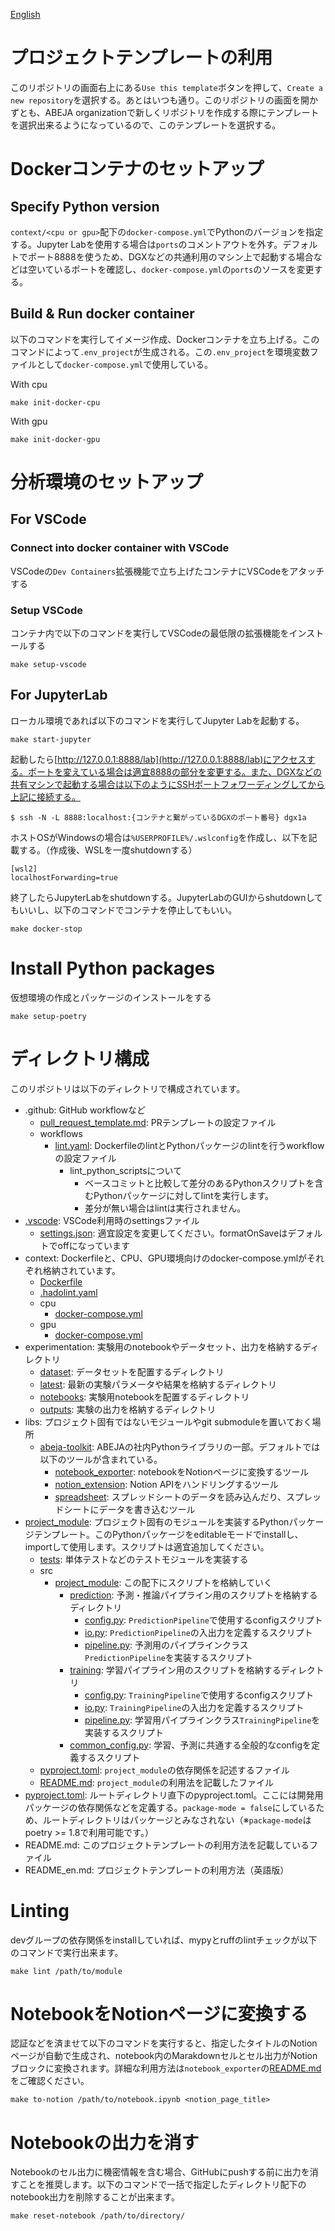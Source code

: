 [English](./README_en.md)

# プロジェクトテンプレートの利用
このリポジトリの画面右上にある`Use this template`ボタンを押して、`Create a new repository`を選択する。あとはいつも通り。このリポジトリの画面を開かずとも、ABEJA organizationで新しくリポジトリを作成する際にテンプレートを選択出来るようになっているので、このテンプレートを選択する。

# Dockerコンテナのセットアップ
## Specify Python version
`context/<cpu or gpu>`配下の`docker-compose.yml`でPythonのバージョンを指定する。Jupyter Labを使用する場合は`ports`のコメントアウトを外す。デフォルトでポート8888を使うため、DGXなどの共通利用のマシン上で起動する場合などは空いているポートを確認し、`docker-compose.yml`の`ports`のソースを変更する。


## Build & Run docker container
以下のコマンドを実行してイメージ作成、Dockerコンテナを立ち上げる。このコマンドによって`.env_project`が生成される。この`.env_project`を環境変数ファイルとして`docker-compose.yml`で使用している。

With cpu
```
make init-docker-cpu
```

With gpu
```
make init-docker-gpu
```

# 分析環境のセットアップ
## For VSCode
### Connect into docker container with VSCode
VSCodeの`Dev Containers`拡張機能で立ち上げたコンテナにVSCodeをアタッチする

### Setup VSCode
コンテナ内で以下のコマンドを実行してVSCodeの最低限の拡張機能をインストールする
```
make setup-vscode
```

## For JupyterLab
ローカル環境であれば以下のコマンドを実行してJupyter Labを起動する。
```
make start-jupyter
```

起動したら[http://127.0.0.1:8888/lab](http://127.0.0.1:8888/lab)にアクセスする。ポートを変えている場合は適宜8888の部分を変更する。また、DGXなどの共有マシンで起動する場合は以下のようにSSHポートフォワーディングしてから上記に接続する。
```
$ ssh -N -L 8888:localhost:{コンテナと繋がっているDGXのポート番号} dgx1a
```

ホストOSがWindowsの場合は`%USERPROFILE%/.wslconfig`を作成し、以下を記載する。（作成後、WSLを一度shutdownする）
```
[wsl2] 
localhostForwarding=true
```

終了したらJupyterLabをshutdownする。JupyterLabのGUIからshutdownしてもいいし、以下のコマンドでコンテナを停止してもいい。
```
make docker-stop
```

# Install Python packages
仮想環境の作成とパッケージのインストールをする
```
make setup-poetry
```

# ディレクトリ構成
このリポジトリは以下のディレクトリで構成されています。

- .github: GitHub workflowなど
    - [pull_request_template.md](./.github/pull_request_template.md): PRテンプレートの設定ファイル
    - workflows
        - [lint.yaml](./.github/workflows/lint.yaml): DockerfileのlintとPythonパッケージのlintを行うworkflowの設定ファイル
            - lint_python_scriptsについて
                - ベースコミットと比較して差分のあるPythonスクリプトを含むPythonパッケージに対してlintを実行します。
                - 差分が無い場合はlintは実行されません。
- [.vscode](./.vscode): VSCode利用時のsettingsファイル
    - [settings.json](./.vscode/settings.json): 適宜設定を変更してください。formatOnSaveはデフォルトでoffになっています
- context: Dockerfileと、CPU、GPU環境向けのdocker-compose.ymlがそれぞれ格納されています。
    - [Dockerfile](./context/Dockerfile)
    - [.hadolint.yaml](./context/.hadolint.yaml)
    - cpu
        - [docker-compose.yml](./context/cpu/docker-compose.yml)
    - gpu
        - [docker-compose.yml](./context/gpu/docker-compose.yml)
- experimentation: 実験用のnotebookやデータセット、出力を格納するディレクトリ
    - [dataset](./experimentation/dataset/): データセットを配置するディレクトリ
    - [latest](./experimentation/latest/): 最新の実験パラメータや結果を格納するディレクトリ
    - [notebooks](./experimentation/notebooks/): 実験用notebookを配置するディレクトリ
    - [outputs](./experimentation/outputs/): 実験の出力を格納するディレクトリ
- libs: プロジェクト固有ではないモジュールやgit submoduleを置いておく場所
    - [abeja-toolkit](./libs/abeja-toolkit/): ABEJAの社内Pythonライブラリの一部。デフォルトでは以下のツールが含まれている。
        - [notebook_exporter](./libs/abeja-toolkit/notebook_exporter/): notebookをNotionページに変換するツール
        - [notion_extension](./libs/abeja-toolkit/notion_extension/): Notion APIをハンドリングするツール
        - [spreadsheet](./libs/abeja-toolkit/spreadsheet/): スプレッドシートのデータを読み込んだり、スプレッドシートにデータを書き込むツール
- [project_module](./project_module/): プロジェクト固有のモジュールを実装するPythonパッケージテンプレート。このPythonパッケージをeditableモードでinstallし、importして使用します。スクリプトは適宜追加してください。
    - [tests](./project_module/tests/): 単体テストなどのテストモジュールを実装する
    - src
        - [project_module](./project_module/src/project_module/): この配下にスクリプトを格納していく
            - [prediction](./project_module/src/project_module/prediction/): 予測・推論パイプライン用のスクリプトを格納するディレクトリ
                - [config.py](./project_module/src/project_module/prediction/config.py): `PredictionPipeline`で使用するconfigスクリプト
                - [io.py](./project_module/src/project_module/prediction/io.py): `PredictionPipeline`の入出力を定義するスクリプト
                - [pipeline.py](./project_module/src/project_module/prediction/pipeline.py): 予測用のパイプラインクラス`PredictionPipeline`を実装するスクリプト
            - [training](./project_module/src/project_module/training/): 学習パイプライン用のスクリプトを格納するディレクトリ
                - [config.py](./project_module/src/project_module/training/config.py): `TrainingPipeline`で使用するconfigスクリプト
                - [io.py](./project_module/src/project_module/training/io.py): `TrainingPipeline`の入出力を定義するスクリプト
                - [pipeline.py](./project_module/src/project_module/training/pipeline.py): 学習用パイプラインクラス`TrainingPipeline`を実装するスクリプト
            - [common_config.py](./project_module/src/project_module/common_config.py): 学習、予測に共通する全般的なconfigを定義するスクリプト
    - [pyproject.toml](./project_module/pyproject.toml): `project_module`の依存関係を記述するファイル
    - [README.md](./project_module/README.md): `project_module`の利用法を記載したファイル
- [pyproject.toml](./pyproject.toml): ルートディレクトリ直下のpyproject.toml。ここには開発用パッケージの依存関係などを定義する。`package-mode = false`にしているため、ルートディレクトリはパッケージとみなされない（※`package-mode`はpoetry >= 1.8で利用可能です。）
- README.md: このプロジェクトテンプレートの利用方法を記載しているファイル
- README_en.md: プロジェクトテンプレートの利用方法（英語版）


# Linting
devグループの依存関係をinstallしていれば、mypyとruffのlintチェックが以下のコマンドで実行出来ます。

```shell
make lint /path/to/module
```

# NotebookをNotionページに変換する
認証などを済ませて以下のコマンドを実行すると、指定したタイトルのNotionページが自動で生成され、notebook内のMarakdownセルとセル出力がNotionブロックに変換されます。詳細な利用方法は`notebook_exporter`の[README.md](./libs/abeja-toolkit/notebook_exporter/README.md)をご確認ください。

```
make to-notion /path/to/notebook.ipynb <notion_page_title>
```

# Notebookの出力を消す

Notebookのセル出力に機密情報を含む場合、GitHubにpushする前に出力を消すことを推奨します。以下のコマンドで一括で指定したディレクトリ配下のnotebook出力を削除することが出来ます。

```
make reset-notebook /path/to/directory/
```